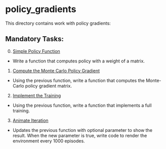# policy_gradients
This directory contains work with policy gradients:

## Mandatory Tasks:
0. [Simple Policy Function](/reinforcement_learning/policy_gradients/policy_gradient.py)
* Write a function that computes policy with a weight of a matrix.
1. [Compute the Monte Carlo Policy Gradient](/reinforcement_learning/policy_gradients/policy_gradient.py)
* Using the previous function, write a function that computes the Monte-Carlo policy gradient matrix.
2. [Implement the Training](/reinforcement_learning/policy_gradients/train.py)
* Using the previous function, write a function that implements a full training.
3. [Animate Iteration](/reinforcement_learning/policy_gradients/train.py)
* Updates the previous function with optional parameter to show the result.  When the new parameter is true, write code to render the environment every 1000 episodes.
